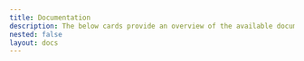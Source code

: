 ```yaml
---
title: Documentation
description: The below cards provide an overview of the available documentation sets.
nested: false
layout: docs
---
```



